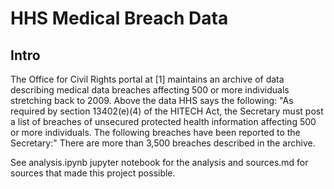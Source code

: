 
# HHS Medical Breach Data

## Intro
The Office for Civil Rights portal at [1] maintains an archive of data 
describing medical data breaches affecting 500 or more individuals 
stretching back to 2009. Above the data HHS says the following:
"As required by section 13402(e)(4) of the HITECH Act, the Secretary must post a 
list of breaches of unsecured protected health information affecting 500 or more 
individuals. The following breaches have been reported to the Secretary:"
There are more than 3,500 breaches described in the archive. 

See analysis.ipynb jupyter notebook for the analysis and sources.md for sources 
that made this project possible. 

